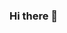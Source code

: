 ### Hi there 👋

<!--
**kiebekierror/kiebekierror** is a ✨ _special_ ✨ repository because its `README.md` (this file) appears on your GitHub profile.

Here are some ideas to get you started:

- 🔭 I’m currently working on ...
- 🌱 I’m currently learning ...
- 👯 I’m looking to collaborate on ...
- 🤔 I’m looking for help with ...
- 💬 Ask me about ...
- 📫 How to reach me: ...
- 😄 Pronouns: ...
- ⚡ Fun fact: ...
-->

<!--
![GitHub stats](https://github-readme-stats.vercel.app/api?username=kiebekierror&theme=dracula&show_icons=true)
-->

<!--
[![kiebekierror's github stats](https://github-readme-stats.vercel.app/api?username=kiebekierror&theme=dracula&show_icons=true)](https://github.com/anuraghazra/github-readme-stats)
-->

<!--
![Profile views](https://gpvc.arturio.dev/NovusLio)
-->
